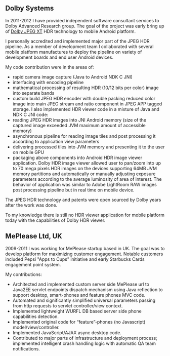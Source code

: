 Dolby Systems 
---

In 2011-2012 I have provided independent software consultant services to Dolby Advanced Research group.
The goal of the project was early bring up 
of <a href="https://en.wikipedia.org/wiki/JPEG_XT" target="_blank">Dolby JPEG XT</a> HDR 
technology to mobile Android platform.

I personally accredited and implemented major part of the JPEG HDR pipeline.
As a member of development team I collaborated with several mobile platform manufactures 
to deploy the pipeline on variety of development boards and end user Android devices.

My code contribution were in the areas of:
  * rapid camera image capture (Java to Android NDK C JNI)
  * interfacing with encoding pipeline
  * mathematical processing of resulting HDR (10/12 bits per color) image into separate bands
  * custom build JPEG HDR encoder with double packing reduced color image into main JPEG stream and ratio component in JPEG APP tagged storage.
I also implemented HDR viewer code in a mixture of Java and NDK C JNI code:
  * reading JPEG HDR images into JNI Android memory (size of the captured image exceeded JVM maximum amount of accessible memory)
  * asynchronous pipeline for reading image tiles and post processing it according to application view parameters
  * delivering processed tiles into JVM memory and presenting it to the user on mobile GPU
  * packaging above components into Android HDR image viewer application.
Dolby HDR image viewer allowed user to pan/zoom into up 
to 70 mega pixels HDR images on the devices supporting 64MB JVM memory partitions
and automatically or manually adjusting exposure parameters according to the 
average luminosity of area of interest. The behavior of application was similar to
Adobe LightRoom RAW images post processing pipeline but in real time on mobile device.
  
The JPEG HDR technology and patents were open sourced by Dolby years after the work was done.

To my knowledge there is still no HDR viewer application for mobile 
platform today with the capabilities of Dolby HDR viewer.

MePlease Ltd, UK
---

2009-2011 I was working for MePlease startup based in UK. The goal was to develop platform for maximizing customer engagement.
Notable customers included Pepsi "Apps to Cups" initiative and early Starbucks Cards engagement point system.

My contributions:
 * Architected and implemented custom server side MePlease url to Java2EE servlet endpoints dispatch mechanism using Java reflection to support desktop, smart-phones and feature phones MVC code. 
 * Automated and significantly simplified universal parameters passing from http requests to servlet controller/view context.
 * Implemented lightweight WURFL DB based server side phone capabilities detection.
 * Implemented original code for “feature”-phones (no Javascript) model/view/controller.
 * Implemented JavaScript/AJAX async desktop code.
 * Contributed to major parts of infrastructure and deployment process; implemented intelligent crash handling logic with automatic QA team notifications.
